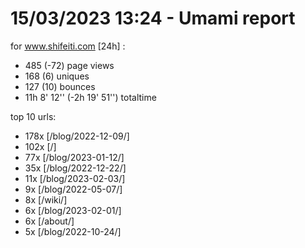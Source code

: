 # 15/03/2023 13:24 - Umami report
for www.shifeiti.com [24h] :

 - 485 (-72) page views
 - 168 (6) uniques
 - 127 (10) bounces
 - 11h 8' 12'' (-2h 19' 51'') totaltime


top 10 urls:
 - 178x [/blog/2022-12-09/]
 - 102x [/]
 - 77x [/blog/2023-01-12/]
 - 35x [/blog/2022-12-22/]
 - 11x [/blog/2023-02-03/]
 - 9x [/blog/2022-05-07/]
 - 8x [/wiki/]
 - 6x [/blog/2023-02-01/]
 - 6x [/about/]
 - 5x [/blog/2022-10-24/]


